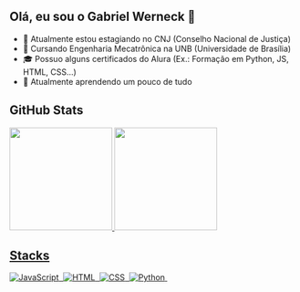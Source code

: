 ## Olá, eu sou o Gabriel Werneck 👋


- 🔭 Atualmente estou estagiando no CNJ (Conselho Nacional de Justiça)
- 🏫 Cursando Engenharia Mecatrônica na UNB (Universidade de Brasília)
- 🎓 Possuo alguns certificados do Alura (Ex.: Formação em Python, JS, HTML, CSS...)
- 🌱 Atualmente aprendendo um pouco de tudo
<!--
- 👯 I’m looking to collaborate on ...
- 🤔 I’m looking for help with ...
-->

## GitHub Stats
<div>
  <a href="http://github.com/gswerneck">
  <img height="180em" src="https://github-readme-stats.vercel.app/api?username=gswerneck&theme=github_dark&show_icons=true">
  <img height="180em" src="https://github-readme-stats.vercel.app/api/top-langs/?username=gswerneck&layout=compact&theme=github_dark"
</div>

## Stacks

![JavaScript](https://img.shields.io/badge/-JavaScript-05122A?style=flat&logo=javascript)&nbsp;
![HTML](https://img.shields.io/badge/-HTML-05122A?style=flat&logo=HTML5)&nbsp;
![CSS](https://img.shields.io/badge/-CSS-05122A?style=flat&logo=CSS3&logoColor=1572B6)&nbsp;
![Python](https://img.shields.io/badge/-Python-05122A?style=flat&logo=python&logoColor=yellow)&nbsp;

